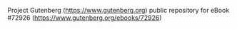Project Gutenberg (https://www.gutenberg.org) public repository
for eBook #72926 (https://www.gutenberg.org/ebooks/72926)
